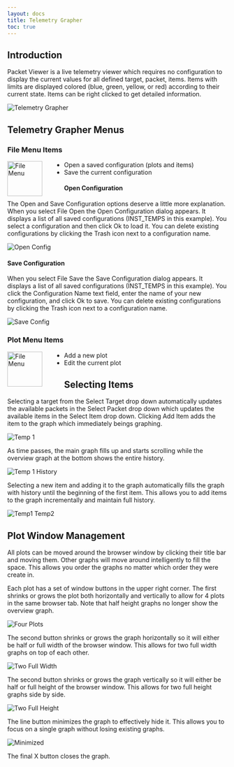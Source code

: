 ```yaml
---
layout: docs
title: Telemetry Grapher
toc: true
---
```


## Introduction

Packet Viewer is a live telemetry viewer which requires no configuration to display the current values for all defined target, packet, items. Items with limits are displayed colored (blue, green, yellow, or red) according to their current state. Items can be right clicked to get detailed information.

![Telemetry Grapher](/img/v5/telemetry_grapher/telemetry_grapher.png)

## Telemetry Grapher Menus

### File Menu Items

<!-- Image sized to match up with bullets -->

<img src="/img/v5/telemetry_grapher/file_menu.png"
     alt="File Menu"
     style="float: left; margin-right: 50px; height: 80px;" />

- Open a saved configuration (plots and items)
- Save the current configuration

#### Open Configuration

The Open and Save Configuration options deserve a little more explanation. When you select File Open the Open Configuration dialog appears. It displays a list of all saved configurations (INST_TEMPS in this example). You select a configuration and then click Ok to load it. You can delete existing configurations by clicking the Trash icon next to a configuration name.

![Open Config](/img/v5/telemetry_grapher/open_config.png)

#### Save Configuration

When you select File Save the Save Configuration dialog appears. It displays a list of all saved configurations (INST_TEMPS in this example). You click the Configuration Name text field, enter the name of your new configuration, and click Ok to save. You can delete existing configurations by clicking the Trash icon next to a configuration name.

![Save Config](/img/v5/telemetry_grapher/save_config.png)

### Plot Menu Items

<!-- Image sized to match up with bullets -->

<img src="/img/v5/telemetry_grapher/plot_menu.png"
     alt="File Menu"
     style="float: left; margin-right: 50px; height: 80px;" />

- Add a new plot
- Edit the current plot

## Selecting Items

Selecting a target from the Select Target drop down automatically updates the available packets in the Select Packet drop down which updates the available items in the Select Item drop down. Clicking Add Item adds the item to the graph which immediately beings graphing.

![Temp 1](/img/v5/telemetry_grapher/graph_temp1.png)

As time passes, the main graph fills up and starts scrolling while the overview graph at the bottom shows the entire history.

![Temp 1 History](/img/v5/telemetry_grapher/graph_temp1_time.png)

Selecting a new item and adding it to the graph automatically fills the graph with history until the beginning of the first item. This allows you to add items to the graph incrementally and maintain full history.

![Temp1 Temp2](/img/v5/telemetry_grapher/graph_temp1_temp2.png)

## Plot Window Management

All plots can be moved around the browser window by clicking their title bar and moving them. Other graphs will move around intelligently to fill the space. This allows you order the graphs no matter which order they were create in.

Each plot has a set of window buttons in the upper right corner. The first shrinks or grows the plot both horizontally and vertically to allow for 4 plots in the same browser tab. Note that half height graphs no longer show the overview graph.

![Four Plots](/img/v5/telemetry_grapher/four_plots.png)

The second button shrinks or grows the graph horizontally so it will either be half or full width of the browser window. This allows for two full width graphs on top of each other.

![Two Full Width](/img/v5/telemetry_grapher/two_full_width.png)

The second button shrinks or grows the graph vertically so it will either be half or full height of the browser window. This allows for two full height graphs side by side.

![Two Full Height](/img/v5/telemetry_grapher/two_full_height.png)

The line button minimizes the graph to effectively hide it. This allows you to focus on a single graph without losing existing graphs.

![Minimized](/img/v5/telemetry_grapher/minimized.png)

The final X button closes the graph.
